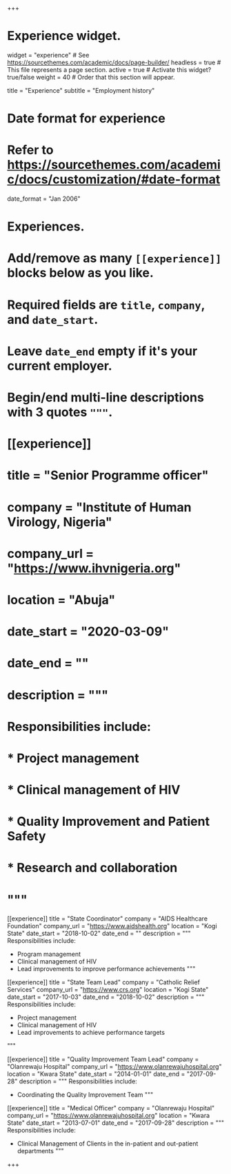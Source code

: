 +++
# Experience widget.
widget = "experience"  # See https://sourcethemes.com/academic/docs/page-builder/
headless = true  # This file represents a page section.
active = true  # Activate this widget? true/false
weight = 40  # Order that this section will appear.

title = "Experience"
subtitle = "Employment history"

# Date format for experience
#   Refer to https://sourcethemes.com/academic/docs/customization/#date-format
date_format = "Jan 2006"

# Experiences.
#   Add/remove as many `[[experience]]` blocks below as you like.
#   Required fields are `title`, `company`, and `date_start`.
#   Leave `date_end` empty if it's your current employer.
#   Begin/end multi-line descriptions with 3 quotes `"""`.
# [[experience]]
#   title = "Senior Programme officer"
#   company = "Institute of Human Virology, Nigeria"
#   company_url = "https://www.ihvnigeria.org"
#   location = "Abuja"
#   date_start = "2020-03-09"
#   date_end = ""
#   description = """
#   Responsibilities include:
#   
#   * Project management
#   * Clinical management of HIV
#   * Quality Improvement and Patient Safety
#   * Research and collaboration
#   """

[[experience]]
  title = "State Coordinator"
  company = "AIDS Healthcare Foundation"
  company_url = "https://www.aidshealth.org"
  location = "Kogi State"
  date_start = "2018-10-02"
  date_end = ""
  description = """
  Responsibilities include:
  
  * Program management
  * Clinical management of HIV
  * Lead improvements to improve performance achievements
  """
  
[[experience]]
  title = "State Team Lead"
  company = "Catholic Relief Services"
  company_url = "https://www.crs.org"
  location = "Kogi State"
  date_start = "2017-10-03"
  date_end = "2018-10-02"
  description = """
  Responsibilities include:
  
  * Project management
  * Clinical management of HIV
  * Lead improvements to achieve performance targets

  """ 

[[experience]]
  title = "Quality Improvement Team Lead"
  company = "Olanrewaju Hospital"
  company_url = "https://www.olanrewajuhospital.org"
  location = "Kwara State"
  date_start = "2014-01-01"
  date_end = "2017-09-28"
  description = """
  Responsibilities include:
  
  * Coordinating the Quality Improvement Team
  """  
  
[[experience]]
  title = "Medical Officer"
  company = "Olanrewaju Hospital"
  company_url = "https://www.olanrewajuhospital.org"
  location = "Kwara State"
  date_start = "2013-07-01"
  date_end = "2017-09-28"
  description = """
  Responsibilities include:
  
  * Clinical Management of Clients in the in-patient and out-patient departments
  """  
  
+++
